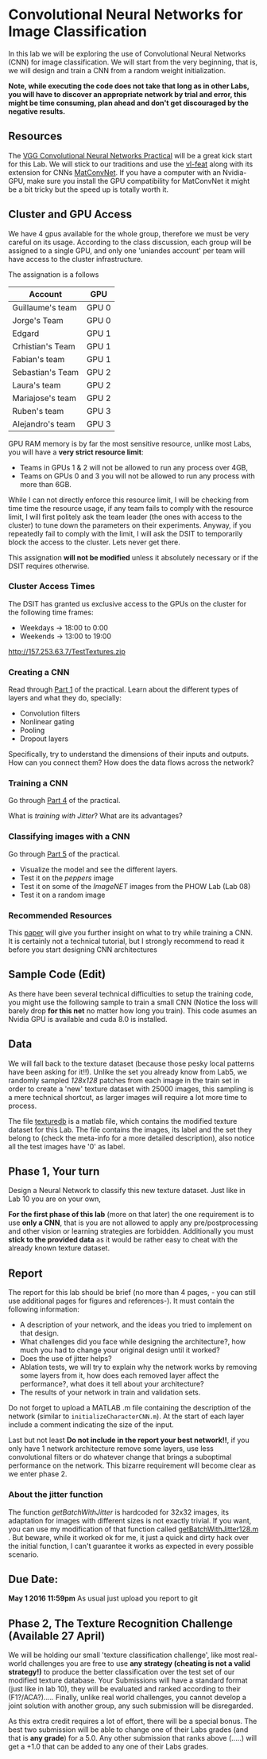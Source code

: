 # Convolutional Neural Networks for Image Classification
In this lab we will be exploring the use of Convolutional Neural Networks (CNN) for image classification. We will start from the very beginning, that is, we will design and train a CNN from a random weight initialization.

**Note, while executing the code does not take that long as in other Labs, you will have to discover an appropriate network by trial and error, this might be time consuming, plan ahead and don't get discouraged by the negative results.**

## Resources
The [VGG Convolutional Neural Networks Practical](http://www.robots.ox.ac.uk/~vgg/practicals/cnn/index.html) will be a great kick start for this Lab. We will stick to our traditions and use the [vl-feat](http://www.vlfeat.org/matlab/matlab.html) along with its extension for CNNs [MatConvNet](http://www.vlfeat.org/matconvnet/functions/). If you have a computer with an Nvidia-GPU, make sure you install the GPU compatibility for MatConvNet it might be a bit tricky but the speed up is totally worth it.

## Cluster and GPU Access 

We have 4 gpus available for the whole group, therefore we must be very careful on its usage. According to the class discussion, each group will be assigned to a single GPU, and only one 'uniandes account' per team will have access to the cluster infrastructure.

The assignation is a follows 


 Account | GPU 
 --- | --- 
Guillaume's team | GPU 0
 Jorge's Team | GPU 0
 Edgard | GPU 1
 Crhistian's Team | GPU 1
 Fabian's team | GPU 1 
 Sebastian's Team | GPU 2
 Laura's team | GPU 2
 Mariajose's team | GPU 2 
 Ruben's team | GPU 3 
 Alejandro's team | GPU 3
 

GPU RAM memory is by far the most sensitive resource, unlike most Labs,  you will have a **very strict resource limit**:
- Teams in GPUs 1 & 2 will not be allowed to run any process over 4GB, 
- Teams on GPUs 0 and 3 you will not be allowed to run any process with more than 6GB. 

While I  can not directly enforce this resource limit, I will be checking from time time the resource usage, if any team fails to comply with the resource limit, I will first politely ask the team leader (the ones with access to the cluster) to tune down the parameters on their experiments. Anyway, if  you repeatedly fail to comply with the limit, I will ask the DSIT to temporarily block the access to the cluster. Lets never get there.

This assignation **will not be modified** unless it absolutely necessary or if the DSIT requires otherwise.

### Cluster Access Times

The DSIT has granted us exclusive access to the GPUs on the cluster for the following time frames:

- Weekdays -> 18:00  to 0:00
- Weekends -> 13:00  to 19:00


http://157.253.63.7/TestTextures.zip

### Creating a CNN
Read through [Part 1](http://www.robots.ox.ac.uk/~vgg/practicals/cnn/index.html#part1) of the practical.
Learn about the different types of layers and what they do, specially:

- Convolution filters
- Nonlinear gating
- Pooling
- Dropout layers

Specifically, try to understand the dimensions of their inputs and outputs. How can you connect them? How does the data flows across the network?

### Training a CNN

Go through [Part 4](http://www.robots.ox.ac.uk/~vgg/practicals/cnn/index.html#part-4-learning-a-character-cnn) of the practical.

What is *training with Jitter*?
What are its advantages?

### Classifying images with a CNN

Go through [Part 5](http://www.robots.ox.ac.uk/~vgg/practicals/cnn/index.html#part-5-using-pretrained-models) of the practical.

- Visualize the model and see the different layers.
- Test it on the *peppers* image
- Test it on some of the *ImageNET* images from the PHOW Lab (Lab 08)
- Test it on a random image

### Recommended Resources
This [paper](https://arxiv.org/abs/1407.1610) will give you further insight on what to try while training a CNN. It is certainly not a technical tutorial, but I strongly recommend to read it before you start designing CNN architectures


## Sample Code (Edit)

As there have been several technical difficulties to setup the training code, you might use the following sample to train a small CNN (Notice the loss will barely drop **for this net** no matter how long you train). This code asumes an Nvidia GPU is available and cuda 8.0 is installed.

## Data

We will fall back to the texture dataset (because those pesky local patterns have been asking for it!!). Unlike the set you already know from Lab5, we randomly sampled *128x128* patches from each image in the train set in order to create a 'new' texture dataset with 25000 images, this sampling is a mere technical shortcut, as larger images will require a lot more time to process.

The file [texturedb](http://157.253.63.7/texturesPublic) is a matlab file, which contains the modified texture dataset for this Lab. The file contains the images, its label and the set they belong to (check the meta-info for a more detailed description), also notice all the test images have '0' as label.

## Phase 1, Your turn

Design a Neural Network to classify this new texture dataset. Just like in Lab 10 you are on your own, 

**For the first phase of this lab** (more on that later) the one requirement is to use **only a CNN**, that is you are not allowed to apply any pre/postprocessing and other vision or learning strategies are forbidden. Additionally you must **stick to the provided data** as it would be rather easy to cheat with the already known texture dataset.

## Report
The report for this lab should be brief (no more than 4 pages, - you can still use additional pages for figures and references-). It must contain the following information:

- A description of your network, and the ideas you tried to implement on that design.
- What challenges did you face while designing the architecture?, how much you had to change your original design until it worked?
- Does the use of jitter helps?
- Ablation tests, we will try to explain why the network works by removing some layers from it, how does each removed layer affect the performance?, what does it tell about your architecture?
- The results of your network in train and validation sets.

Do not forget to upload a MATLAB .m file containing the description of the network (similar to ``initializeCharacterCNN.m``). At the start of each layer include a comment indicating the size of the input.

Last but not least **Do not include in the report your best network!!**, if you only have 1 network architecture remove some layers, use less convolutional filters or do whatever change that brings a suboptimal performance on the network. This bizarre requirement will become clear as we enter phase 2.

### About the jitter function
The function *getBatchWithJitter* is hardcoded for 32x32 images, its adaptation for images with different sizes is not exactly trivial. If you want, you can use my modification of that function called [getBatchWithJitter128.m](getBatchWithJitter128.m) . But beware, while it worked ok for me, it just a quick and dirty hack over the initial function, I can't guarantee it works as expected in every possible scenario.

## Due Date:
**May 1 2016 11:59pm** As usual just upload you report to git

## Phase 2, The Texture Recognition Challenge (Available 27 April)
We will be holding our small 'texture classification challenge', like most real-world challenges you are free to use **any strategy (cheating is not a valid strategy!)** to produce the better classification over the test set of our modified texture database. Your Submissions will have a standard format (just like in lab 10), they will be evaluated and ranked according to their (F1?/ACA?)..... Finally, unlike real world challenges, you cannot develop a joint solution with another group, any such submission will be disregarded. 

As this extra credit requires a lot of effort, there will be a special bonus. The best two submission will be able to change one of their Labs grades (and that is **any grade**) for a 5.0. Any other submission that ranks above (.....) will get a +1.0 that can be added to any one of their Labs grades. 


